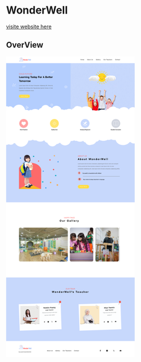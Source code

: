 <h1>WonderWell</h1>
<a href="https://lilra22.github.io/WonderWell/"> visite website here</a>
<h2>OverView</h2>
<p>
  <img src="img/wonderwell4.png"  width="350">
</p>
